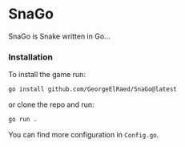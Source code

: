 # SnaGo

SnaGo is Snake written in Go...

### Installation

To install the game run:
```bash
go install github.com/GeorgeElRaed/SnaGo@latest
```

or clone the repo and run:
```bash
go run .
```
You can find more configuration in `Config.go`.
